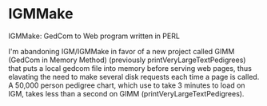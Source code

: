# IGMMake
IGMMake: GedCom to Web program written in PERL

I'm abandoning IGM/IGMMake in favor of a new project called GIMM (GedCom in Memory Method) (previously printVeryLargeTextPedigrees) that puts a local gedcom file into memory before serving web pages, thus elavating the need to make several disk requests each time a page is called. A 50,000 person pedigree chart, which use to take 3 minutes to load on IGM, takes less than a second on GIMM (printVeryLargeTextPedigrees).

